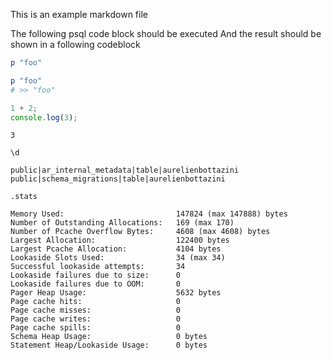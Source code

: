 This is an example markdown file

The following psql code block should be executed
And the result should be shown in a following codeblock

```ruby
p "foo"
```

```ruby RESULT
p "foo"
# >> "foo"
```

```js
1 + 2;
console.log(3);
```

```RESULT
3
```

```psql
\d
```

```RESULT
public|ar_internal_metadata|table|aurelienbottazini
public|schema_migrations|table|aurelienbottazini
```

```sqlite3
.stats
```

```RESULT
Memory Used:                         147824 (max 147888) bytes
Number of Outstanding Allocations:   169 (max 170)
Number of Pcache Overflow Bytes:     4608 (max 4608) bytes
Largest Allocation:                  122400 bytes
Largest Pcache Allocation:           4104 bytes
Lookaside Slots Used:                34 (max 34)
Successful lookaside attempts:       34
Lookaside failures due to size:      0
Lookaside failures due to OOM:       0
Pager Heap Usage:                    5632 bytes
Page cache hits:                     0
Page cache misses:                   0
Page cache writes:                   0
Page cache spills:                   0
Schema Heap Usage:                   0 bytes
Statement Heap/Lookaside Usage:      0 bytes
```
